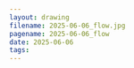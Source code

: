 ```yaml
---
layout: drawing
filename: 2025-06-06_flow.jpg
pagename: 2025-06-06_flow
date: 2025-06-06
tags:
---
```

